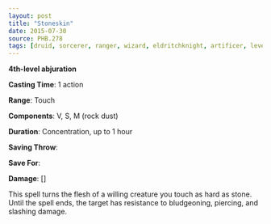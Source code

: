 ```yaml
---
layout: post
title: "Stoneskin"
date: 2015-07-30
source: PHB.278
tags: [druid, sorcerer, ranger, wizard, eldritchknight, artificer, level4, abjuration]
---
```


**4th-level abjuration**

**Casting Time**: 1 action

**Range**: Touch

**Components**: V, S, M (rock dust)

**Duration**: Concentration, up to 1 hour

**Saving Throw**:

**Save For**:

**Damage**: []

This spell turns the flesh of a willing creature you touch as hard as stone. Until the spell ends, the target has resistance to bludgeoning, piercing, and slashing damage.
